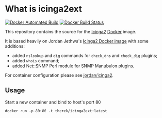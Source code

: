 # What is icinga2ext

[![Docker Automated Build](https://img.shields.io/docker/automated/jrottenberg/ffmpeg.svg)](https://img.shields.io/docker/automated/jrottenberg/ffmpeg.svg)
[![Docker Build Status](https://img.shields.io/docker/build/jrottenberg/ffmpeg.svg)](https://img.shields.io/docker/build/jrottenberg/ffmpeg.svg)

This repository contains the source for the [Icinga2](https://www.icinga.org/icinga2/) [Docker](https://www.docker.com) image.

It is based heavily on Jordan Jethwa's [Icinga2 Docker image](https://github.com/jjethwa/icinga2) with some additions:
* added `nslookup` and `dig` commands for `check_dns` and `check_dig` plugins;
* added `whois` command;
* added Net::SNMP Perl module for SNMP Manubulon plugins.

For container configuration please see [jordan/icinga2](https://hub.docker.com/r/jordan/icinga2/).

## Usage

Start a new container and bind to host's port 80

    docker run -p 80:80 -t therek/icinga2ext:latest
